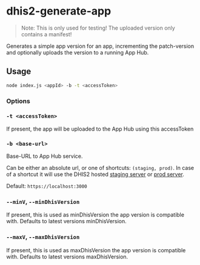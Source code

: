 # dhis2-generate-app

> Note: This is only used for testing! The uploaded version only contains a manifest!

Generates a simple app version for an app, incrementing the patch-version and optionally uploads the version to a running App Hub.


## Usage

```bash
node index.js <appId> -b -t <accessToken>
```


### Options

### `-t <accessToken>`

If present, the app will be uploaded to the App Hub using this accessToken


### `-b <base-url>`

Base-URL to App Hub service.

Can be either an absolute url, or one of shortcuts: `(staging, prod)`. In case of a shortcut it will use the DHIS2 hosted [staging server](https://staging.apps.dhis2.org) or [prod server](https://apps.dhis2.org).

Default: `https://localhost:3000`

### `--minV`, `--minDhisVersion`

If present, this is used as minDhisVersion the app version is compatible with. 
Defaults to latest versions minDhisVersion.

### `--maxV`, `--maxDhisVersion`

If present, this is used as maxDhisVersion the app version is compatible with. 
Defaults to latest versions maxDhisVersion.
